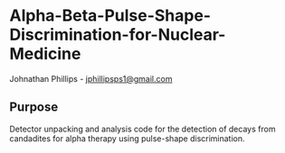 # Alpha-Beta-Pulse-Shape-Discrimination-for-Nuclear-Medicine
  Johnathan Phillips - jphillipsps1@gmail.com
  
## Purpose
Detector unpacking and analysis code for the detection of decays from candadites for alpha therapy using pulse-shape discrimination.
